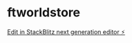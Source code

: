 # ftworldstore

[Edit in StackBlitz next generation editor ⚡️](https://stackblitz.com/~/github.com/eapeli/ftworldstore)